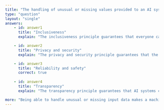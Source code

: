 ```yaml
---
title: "The handling of unusual or missing values provided to an AI system is a consideration for the Microsoft __________ principle of responsible AI."
type: "question"
layout: "single"
answers:
    - id: answer1
      title: "Inclusiveness"
      explain: "The inclusiveness principle guarantees that everyone can access the AI system equally."

    - id: answer2
      title: "Privacy and security"
      explain: "The privacy and security principle guarantees that the data the AI system was trained on is private and secure."

    - id: answer3
      title: "Reliability and safety"
      correct: true
      
    - id: answer4
      title: "Transparency"
      explain: "The transparency principle guarantees that AI systems can explain their predictions."

more: "Being able to handle unusual or missing input data makes a machine learning model more reliable and safe. Therfore this is part of the reliability and safety principle."
---
```

